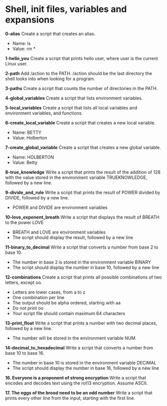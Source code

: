 # Shell, init files, variables and expansions

**0-alias**
Create a script that creates an alias.
- Name: ls
- Value: rm *

**1-hello_you**
Create a script that prints hello user, where user is the current Linux user.

**2-path**
Add /action to the PATH. /action should be the last directory the shell looks into when looking for a program.

**3-paths**
Create a script that counts the number of directories in the PATH.

**4-global_variables**
Create a script that lists environment variables.

**5-local_variables**
Create a script that lists all local variables and environment variables, and functions.

**6-create_local_variable**
Create a script that creates a new local variable.
- Name: BETTY
- Value: Holberton

**7-create_global_variable**
Create a script that creates a new global variable.
- Name: HOLBERTON
- Value: Betty

**8-true_knowledge**
Write a script that prints the result of the addition of 128 with the value stored in the environment variable TRUEKNOWLEDGE, followed by a new line.

**9-divide_and_rule**
Write a script that prints the result of POWER divided by DIVIDE, followed by a new line.
- POWER and DIVIDE are environment variables

**10-love_exponent_breath**
Write a script that displays the result of BREATH to the power LOVE
- BREATH and LOVE are environment variables
- The script should display the result, followed by a new line

**11-binary_to_decimal**
Write a script that converts a number from base 2 to base 10.
- The number in base 2 is stored in the environment variable BINARY
- The script should display the number in base 10, followed by a new line

**12-combinations**
Create a script that prints all possible combinations of two letters, except oo.
- Letters are lower cases, from a to z
- One combination per line
- The output should be alpha ordered, starting with aa
- Do not print oo
- Your script file should contain maximum 64 characters

**13-print_float**
Write a script that prints a number with two decimal places, followed by a new line.
- The number will be stored in the environment variable NUM.

**14-decimal_to_hexadecimal**
Write a script that converts a number from base 10 to base 16.
- The number in base 10 is stored in the environment variable DECIMAL
- The script should display the number in base 16, followed by a new line

**16. Everyone is a proponent of strong encryption**
Write a script that encodes and decodes text using the rot13 encryption. Assume ASCII.

**17. The eggs of the brood need to be an odd number**
Write a script that prints every other line from the input, starting with the first line.


